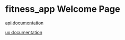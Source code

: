 # fitness_app Welcome Page
[api documentation](./api/readme.md)

[ux documentation](./uxx/readme.md)
